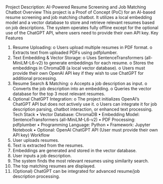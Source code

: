 Project Description: AI-Powered Resume Screening and Job Matching Chatbot
Overview
This project is a Proof of Concept (PoC) for an AI-based resume screening and job matching chatbot. It utilizes a local embedding model and a vector database to store and retrieve relevant resumes based on job descriptions. The system operates fully offline except for the optional use of the ChatGPT API, where users need to provide their own API key.
Key Features
1.	Resume Uploading:
o	Users upload multiple resumes in PDF format.
o	Extracts text from uploaded PDFs using pdfplumber.
2.	Text Embedding & Vector Storage:
o	Uses SentenceTransformers (all-MiniLM-L6-v2) to generate embeddings for each resume.
o	Stores the embeddings in ChromaDB (a local vector database).
o	Users must provide their own OpenAI API key if they wish to use ChatGPT for additional processing.
3.	Resume Search & Matching:
o	Accepts a job description as input.
o	Converts the job description into an embedding.
o	Queries the vector database for the top 3 most relevant resumes.
4.	Optional ChatGPT Integration:
o	The project initializes OpenAI’s ChatGPT API but does not actively use it.
o	Users can integrate it for job description parsing, chatbot interaction, or enhanced text processing.
Tech Stack
•	Vector Database: ChromaDB
•	Embedding Model: SentenceTransformers (all-MiniLM-L6-v2)
•	PDF Processing: pdfplumber
•	Programming Language: Python
•	Framework: Jupyter Notebook
•	Optional: OpenAI ChatGPT API (User must provide their own API key)
Workflow
1.	User uploads resumes.
2.	Text is extracted from the resumes.
3.	Embeddings are generated and stored in the vector database.
4.	User inputs a job description.
5.	The system finds the most relevant resumes using similarity search.
6.	The top matching resumes are displayed.
7.	(Optional) ChatGPT can be integrated for advanced resume/job description processing.
